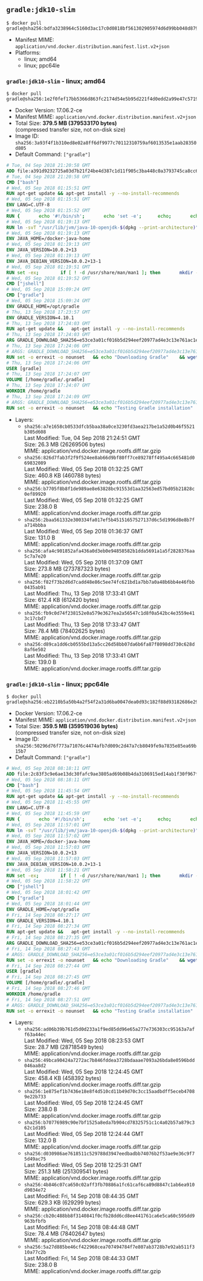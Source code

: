 ## `gradle:jdk10-slim`

```console
$ docker pull gradle@sha256:bdfa3238964c5160d3ac17c0d0818bf561302905974d6d99bb048d879c7b79c2
```

-	Manifest MIME: `application/vnd.docker.distribution.manifest.list.v2+json`
-	Platforms:
	-	linux; amd64
	-	linux; ppc64le

### `gradle:jdk10-slim` - linux; amd64

```console
$ docker pull gradle@sha256:1e2f0fef17bb5366d863fc2174d54e5b95d221f4d0edd2a99e47c57196952a44
```

-	Docker Version: 17.06.2-ce
-	Manifest MIME: `application/vnd.docker.distribution.manifest.v2+json`
-	Total Size: **379.5 MB (379533170 bytes)**  
	(compressed transfer size, not on-disk size)
-	Image ID: `sha256:3a93f4f1b310ed8e02a8ff6df9977c70112310759af6013535e1aab28350d805`
-	Default Command: `["gradle"]`

```dockerfile
# Tue, 04 Sep 2018 21:20:58 GMT
ADD file:a391d9232725a03d7b21f24be4d387c1d11f905c3ba448c0a3793745ca8cc6f3 in / 
# Tue, 04 Sep 2018 21:20:58 GMT
CMD ["bash"]
# Wed, 05 Sep 2018 01:15:51 GMT
RUN apt-get update && apt-get install -y --no-install-recommends 		bzip2 		unzip 		xz-utils 	&& rm -rf /var/lib/apt/lists/*
# Wed, 05 Sep 2018 01:15:51 GMT
ENV LANG=C.UTF-8
# Wed, 05 Sep 2018 01:15:52 GMT
RUN { 		echo '#!/bin/sh'; 		echo 'set -e'; 		echo; 		echo 'dirname "$(dirname "$(readlink -f "$(which javac || which java)")")"'; 	} > /usr/local/bin/docker-java-home 	&& chmod +x /usr/local/bin/docker-java-home
# Wed, 05 Sep 2018 01:19:13 GMT
RUN ln -svT "/usr/lib/jvm/java-10-openjdk-$(dpkg --print-architecture)" /docker-java-home
# Wed, 05 Sep 2018 01:19:13 GMT
ENV JAVA_HOME=/docker-java-home
# Wed, 05 Sep 2018 01:19:13 GMT
ENV JAVA_VERSION=10.0.2+13
# Wed, 05 Sep 2018 01:19:13 GMT
ENV JAVA_DEBIAN_VERSION=10.0.2+13-1
# Wed, 05 Sep 2018 01:19:51 GMT
RUN set -ex; 		if [ ! -d /usr/share/man/man1 ]; then 		mkdir -p /usr/share/man/man1; 	fi; 		ln -svT /docker-java-home/bin/java /usr/local/bin/java; 		apt-get update; 	apt-get install -y --no-install-recommends 		openjdk-10-jdk-headless="$JAVA_DEBIAN_VERSION" 	; 	rm -rf /var/lib/apt/lists/*; 		rm -v /usr/local/bin/java; 		[ "$(readlink -f "$JAVA_HOME")" = "$(docker-java-home)" ]; 		update-alternatives --get-selections | awk -v home="$(readlink -f "$JAVA_HOME")" 'index($3, home) == 1 { $2 = "manual"; print | "update-alternatives --set-selections" }'; 	update-alternatives --query java | grep -q 'Status: manual'
# Wed, 05 Sep 2018 01:19:52 GMT
CMD ["jshell"]
# Wed, 05 Sep 2018 15:09:24 GMT
CMD ["gradle"]
# Wed, 05 Sep 2018 15:09:24 GMT
ENV GRADLE_HOME=/opt/gradle
# Thu, 13 Sep 2018 17:23:57 GMT
ENV GRADLE_VERSION=4.10.1
# Thu, 13 Sep 2018 17:24:03 GMT
RUN apt-get update && 	apt-get install -y --no-install-recommends 		unzip 		wget && 	rm -rf /var/lib/apt/lists/*
# Thu, 13 Sep 2018 17:24:03 GMT
ARG GRADLE_DOWNLOAD_SHA256=e53ce3a01cf016b5d294eef20977ad4e3c13e761ac1e475f1ffad4c6141a92bd
# Thu, 13 Sep 2018 17:24:06 GMT
# ARGS: GRADLE_DOWNLOAD_SHA256=e53ce3a01cf016b5d294eef20977ad4e3c13e761ac1e475f1ffad4c6141a92bd
RUN set -o errexit -o nounset 	&& echo "Downloading Gradle" 	&& wget --no-verbose --output-document=gradle.zip "https://services.gradle.org/distributions/gradle-${GRADLE_VERSION}-bin.zip" 		&& echo "Checking download hash" 	&& echo "${GRADLE_DOWNLOAD_SHA256} *gradle.zip" | sha256sum --check - 		&& echo "Installing Gradle" 	&& unzip gradle.zip 	&& rm gradle.zip 	&& mv "gradle-${GRADLE_VERSION}" "${GRADLE_HOME}/" 	&& ln --symbolic "${GRADLE_HOME}/bin/gradle" /usr/bin/gradle 		&& echo "Adding gradle user and group" 	&& groupadd --system --gid 1000 gradle 	&& useradd --system --gid gradle --uid 1000 --shell /bin/bash --create-home gradle 	&& mkdir /home/gradle/.gradle 	&& chown --recursive gradle:gradle /home/gradle 		&& echo "Symlinking root Gradle cache to gradle Gradle cache" 	&& ln -s /home/gradle/.gradle /root/.gradle
# Thu, 13 Sep 2018 17:24:06 GMT
USER [gradle]
# Thu, 13 Sep 2018 17:24:07 GMT
VOLUME [/home/gradle/.gradle]
# Thu, 13 Sep 2018 17:24:07 GMT
WORKDIR /home/gradle
# Thu, 13 Sep 2018 17:24:09 GMT
# ARGS: GRADLE_DOWNLOAD_SHA256=e53ce3a01cf016b5d294eef20977ad4e3c13e761ac1e475f1ffad4c6141a92bd
RUN set -o errexit -o nounset 	&& echo "Testing Gradle installation" 	&& gradle --version
```

-	Layers:
	-	`sha256:a7e1658cb0533dfcb5baa38a0ce3230fd3aea217be1a52d0b46f5521b305d608`  
		Last Modified: Tue, 04 Sep 2018 21:24:51 GMT  
		Size: 26.3 MB (26269506 bytes)  
		MIME: application/vnd.docker.image.rootfs.diff.tar.gzip
	-	`sha256:826d7fab3f2f9f524ee8ab66d9bf80ff7ce89278ff495a4c665481d069832089`  
		Last Modified: Wed, 05 Sep 2018 01:32:25 GMT  
		Size: 460.8 KB (460788 bytes)  
		MIME: application/vnd.docker.image.rootfs.diff.tar.gzip
	-	`sha256:b7705f8b8f1de989ae8e63828bc91553d1aa32563ed57bd05b21828c0ef89920`  
		Last Modified: Wed, 05 Sep 2018 01:32:25 GMT  
		Size: 238.0 B  
		MIME: application/vnd.docker.image.rootfs.diff.tar.gzip
	-	`sha256:2baa561332e300334fa017ef5b45151657527137d6c5d1996d8e8b7fa714bbba`  
		Last Modified: Wed, 05 Sep 2018 01:36:37 GMT  
		Size: 131.0 B  
		MIME: application/vnd.docker.image.rootfs.diff.tar.gzip
	-	`sha256:afa4c901852afa436a0d3eb0e94858582b1dda5691a1a5f2828376aa5c7a7e20`  
		Last Modified: Wed, 05 Sep 2018 01:37:09 GMT  
		Size: 273.8 MB (273787323 bytes)  
		MIME: application/vnd.docker.image.rootfs.diff.tar.gzip
	-	`sha256:f82f73b2d6d7cadd48e86c5ee74fc621bd1a7bb7a0a48b6bb4e46fbb0435ab91`  
		Last Modified: Thu, 13 Sep 2018 17:33:41 GMT  
		Size: 612.4 KB (612420 bytes)  
		MIME: application/vnd.docker.image.rootfs.diff.tar.gzip
	-	`sha256:fb9c0d74f238152e0a579e3627ea2a56547c1d8f0a542bc4e3559e413c17cbd7`  
		Last Modified: Thu, 13 Sep 2018 17:33:47 GMT  
		Size: 78.4 MB (78402625 bytes)  
		MIME: application/vnd.docker.image.rootfs.diff.tar.gzip
	-	`sha256:d89ca1dd6cb0555bd13a5cc26d58bb07da6b6fa87f8098dd730c628d8af6e502`  
		Last Modified: Thu, 13 Sep 2018 17:33:41 GMT  
		Size: 139.0 B  
		MIME: application/vnd.docker.image.rootfs.diff.tar.gzip

### `gradle:jdk10-slim` - linux; ppc64le

```console
$ docker pull gradle@sha256:eb2210b5a50b4a2f54f2a31d6ba0047dea0d93c182f88d93182686e2911e2f9f
```

-	Docker Version: 17.06.2-ce
-	Manifest MIME: `application/vnd.docker.distribution.manifest.v2+json`
-	Total Size: **359.5 MB (359519036 bytes)**  
	(compressed transfer size, not on-disk size)
-	Image ID: `sha256:50296d76f773a71076c4474afb7d009c2d47a7cb8049fe9a7835e85ea69b15b7`
-	Default Command: `["gradle"]`

```dockerfile
# Wed, 05 Sep 2018 08:18:11 GMT
ADD file:2c83f3c9e6ae13dc30fafc9ae3805ad69b08b4da3106915ed14ab1f30f967f23 in / 
# Wed, 05 Sep 2018 08:18:11 GMT
CMD ["bash"]
# Wed, 05 Sep 2018 11:45:54 GMT
RUN apt-get update && apt-get install -y --no-install-recommends 		bzip2 		unzip 		xz-utils 	&& rm -rf /var/lib/apt/lists/*
# Wed, 05 Sep 2018 11:45:55 GMT
ENV LANG=C.UTF-8
# Wed, 05 Sep 2018 11:45:59 GMT
RUN { 		echo '#!/bin/sh'; 		echo 'set -e'; 		echo; 		echo 'dirname "$(dirname "$(readlink -f "$(which javac || which java)")")"'; 	} > /usr/local/bin/docker-java-home 	&& chmod +x /usr/local/bin/docker-java-home
# Wed, 05 Sep 2018 11:57:01 GMT
RUN ln -svT "/usr/lib/jvm/java-10-openjdk-$(dpkg --print-architecture)" /docker-java-home
# Wed, 05 Sep 2018 11:57:02 GMT
ENV JAVA_HOME=/docker-java-home
# Wed, 05 Sep 2018 11:57:03 GMT
ENV JAVA_VERSION=10.0.2+13
# Wed, 05 Sep 2018 11:57:03 GMT
ENV JAVA_DEBIAN_VERSION=10.0.2+13-1
# Wed, 05 Sep 2018 11:58:21 GMT
RUN set -ex; 		if [ ! -d /usr/share/man/man1 ]; then 		mkdir -p /usr/share/man/man1; 	fi; 		ln -svT /docker-java-home/bin/java /usr/local/bin/java; 		apt-get update; 	apt-get install -y --no-install-recommends 		openjdk-10-jdk-headless="$JAVA_DEBIAN_VERSION" 	; 	rm -rf /var/lib/apt/lists/*; 		rm -v /usr/local/bin/java; 		[ "$(readlink -f "$JAVA_HOME")" = "$(docker-java-home)" ]; 		update-alternatives --get-selections | awk -v home="$(readlink -f "$JAVA_HOME")" 'index($3, home) == 1 { $2 = "manual"; print | "update-alternatives --set-selections" }'; 	update-alternatives --query java | grep -q 'Status: manual'
# Wed, 05 Sep 2018 11:58:22 GMT
CMD ["jshell"]
# Wed, 05 Sep 2018 18:01:42 GMT
CMD ["gradle"]
# Wed, 05 Sep 2018 18:01:44 GMT
ENV GRADLE_HOME=/opt/gradle
# Fri, 14 Sep 2018 08:27:17 GMT
ENV GRADLE_VERSION=4.10.1
# Fri, 14 Sep 2018 08:27:34 GMT
RUN apt-get update && 	apt-get install -y --no-install-recommends 		unzip 		wget && 	rm -rf /var/lib/apt/lists/*
# Fri, 14 Sep 2018 08:27:35 GMT
ARG GRADLE_DOWNLOAD_SHA256=e53ce3a01cf016b5d294eef20977ad4e3c13e761ac1e475f1ffad4c6141a92bd
# Fri, 14 Sep 2018 08:27:43 GMT
# ARGS: GRADLE_DOWNLOAD_SHA256=e53ce3a01cf016b5d294eef20977ad4e3c13e761ac1e475f1ffad4c6141a92bd
RUN set -o errexit -o nounset 	&& echo "Downloading Gradle" 	&& wget --no-verbose --output-document=gradle.zip "https://services.gradle.org/distributions/gradle-${GRADLE_VERSION}-bin.zip" 		&& echo "Checking download hash" 	&& echo "${GRADLE_DOWNLOAD_SHA256} *gradle.zip" | sha256sum --check - 		&& echo "Installing Gradle" 	&& unzip gradle.zip 	&& rm gradle.zip 	&& mv "gradle-${GRADLE_VERSION}" "${GRADLE_HOME}/" 	&& ln --symbolic "${GRADLE_HOME}/bin/gradle" /usr/bin/gradle 		&& echo "Adding gradle user and group" 	&& groupadd --system --gid 1000 gradle 	&& useradd --system --gid gradle --uid 1000 --shell /bin/bash --create-home gradle 	&& mkdir /home/gradle/.gradle 	&& chown --recursive gradle:gradle /home/gradle 		&& echo "Symlinking root Gradle cache to gradle Gradle cache" 	&& ln -s /home/gradle/.gradle /root/.gradle
# Fri, 14 Sep 2018 08:27:44 GMT
USER [gradle]
# Fri, 14 Sep 2018 08:27:45 GMT
VOLUME [/home/gradle/.gradle]
# Fri, 14 Sep 2018 08:27:46 GMT
WORKDIR /home/gradle
# Fri, 14 Sep 2018 08:27:51 GMT
# ARGS: GRADLE_DOWNLOAD_SHA256=e53ce3a01cf016b5d294eef20977ad4e3c13e761ac1e475f1ffad4c6141a92bd
RUN set -o errexit -o nounset 	&& echo "Testing Gradle installation" 	&& gradle --version
```

-	Layers:
	-	`sha256:ad06b39b761d5d0d233a1f9ed85dd96e65a277e736303cc95163a7aff63a44ec`  
		Last Modified: Wed, 05 Sep 2018 08:23:53 GMT  
		Size: 28.7 MB (28718549 bytes)  
		MIME: application/vnd.docker.image.rootfs.diff.tar.gzip
	-	`sha256:49bca90424a7272ac7b846fddea3728bdaaae7093a26bda8e0596bdd046aa8d2`  
		Last Modified: Wed, 05 Sep 2018 12:24:45 GMT  
		Size: 458.4 KB (458392 bytes)  
		MIME: application/vnd.docker.image.rootfs.diff.tar.gzip
	-	`sha256:1e875ef1b7436e18e8f4d510cd11b49d70c3cc15aadbdff5eceb47089e22b733`  
		Last Modified: Wed, 05 Sep 2018 12:24:45 GMT  
		Size: 238.0 B  
		MIME: application/vnd.docker.image.rootfs.diff.tar.gzip
	-	`sha256:b70776989c90e7bf1525a8eda7b904cd78325751c1c4a02b57a879c362c1d105`  
		Last Modified: Wed, 05 Sep 2018 12:24:44 GMT  
		Size: 132.0 B  
		MIME: application/vnd.docker.image.rootfs.diff.tar.gzip
	-	`sha256:d030986ae7618511c529788d3947eedbadbb74076b2f53ae9e36c9f75d49ac75`  
		Last Modified: Wed, 05 Sep 2018 12:25:31 GMT  
		Size: 251.3 MB (251309541 bytes)  
		MIME: application/vnd.docker.image.rootfs.diff.tar.gzip
	-	`sha256:4b846c07ca650c02aff3fb70886a1fc61caf6ca89d8847c1ab6ea910d9034e72`  
		Last Modified: Fri, 14 Sep 2018 08:44:35 GMT  
		Size: 629.3 KB (629299 bytes)  
		MIME: application/vnd.docker.image.rootfs.diff.tar.gzip
	-	`sha256:cb20c488bb8f3140841f0cfb28dd6cd8ee441761ca6e5ca60c595dd9963bfbfb`  
		Last Modified: Fri, 14 Sep 2018 08:44:48 GMT  
		Size: 78.4 MB (78402647 bytes)  
		MIME: application/vnd.docker.image.rootfs.diff.tar.gzip
	-	`sha256:5a27d885be46cf422968cea707494784f7e807ab3728b7e92ab511f310a77c2b`  
		Last Modified: Fri, 14 Sep 2018 08:44:33 GMT  
		Size: 238.0 B  
		MIME: application/vnd.docker.image.rootfs.diff.tar.gzip
